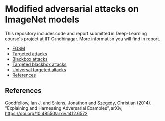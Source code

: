 # Modified adversarial attacks on ImageNet models

This repository includes code and report submitted in Deep-Learning course's project at IIT Gandhinagar. More information you will find in report.

<!-- vim-markdown-toc GFM -->

* [FGSM](#fgsm)
* [Targeted attacks](#targeted-attacks)
* [Blackbox attacks](#blackbox-attacks)
* [Targeted blackbox attacks](#targeted-blackbox-attacks)
* [Universal targeted attacks](#universal-targeted-attacks)
* [References](#references)

<!-- vim-markdown-toc -->



## References

Goodfellow, Ian J. and Shlens, Jonathon and Szegedy, Christian (2014). "Explaining and Harnessing Adversarial Examples", arXiv, https://doi.org/10.48550/arxiv.1412.6572
